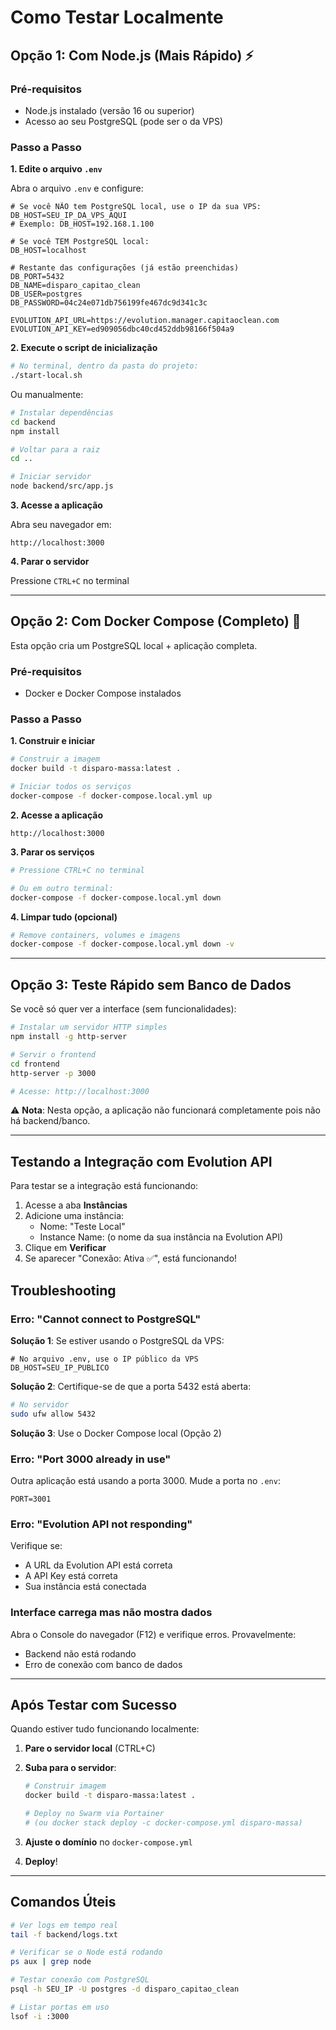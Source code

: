 # Como Testar Localmente

## Opção 1: Com Node.js (Mais Rápido) ⚡

### Pré-requisitos
- Node.js instalado (versão 16 ou superior)
- Acesso ao seu PostgreSQL (pode ser o da VPS)

### Passo a Passo

**1. Edite o arquivo `.env`**

Abra o arquivo `.env` e configure:

```env
# Se você NÃO tem PostgreSQL local, use o IP da sua VPS:
DB_HOST=SEU_IP_DA_VPS_AQUI
# Exemplo: DB_HOST=192.168.1.100

# Se você TEM PostgreSQL local:
DB_HOST=localhost

# Restante das configurações (já estão preenchidas)
DB_PORT=5432
DB_NAME=disparo_capitao_clean
DB_USER=postgres
DB_PASSWORD=04c24e071db756199fe467dc9d341c3c

EVOLUTION_API_URL=https://evolution.manager.capitaoclean.com
EVOLUTION_API_KEY=ed909056dbc40cd452ddb98166f504a9
```

**2. Execute o script de inicialização**

```bash
# No terminal, dentro da pasta do projeto:
./start-local.sh
```

Ou manualmente:

```bash
# Instalar dependências
cd backend
npm install

# Voltar para a raiz
cd ..

# Iniciar servidor
node backend/src/app.js
```

**3. Acesse a aplicação**

Abra seu navegador em:
```
http://localhost:3000
```

**4. Parar o servidor**

Pressione `CTRL+C` no terminal

---

## Opção 2: Com Docker Compose (Completo) 🐳

Esta opção cria um PostgreSQL local + aplicação completa.

### Pré-requisitos
- Docker e Docker Compose instalados

### Passo a Passo

**1. Construir e iniciar**

```bash
# Construir a imagem
docker build -t disparo-massa:latest .

# Iniciar todos os serviços
docker-compose -f docker-compose.local.yml up
```

**2. Acesse a aplicação**

```
http://localhost:3000
```

**3. Parar os serviços**

```bash
# Pressione CTRL+C no terminal

# Ou em outro terminal:
docker-compose -f docker-compose.local.yml down
```

**4. Limpar tudo (opcional)**

```bash
# Remove containers, volumes e imagens
docker-compose -f docker-compose.local.yml down -v
```

---

## Opção 3: Teste Rápido sem Banco de Dados

Se você só quer ver a interface (sem funcionalidades):

```bash
# Instalar um servidor HTTP simples
npm install -g http-server

# Servir o frontend
cd frontend
http-server -p 3000

# Acesse: http://localhost:3000
```

⚠️ **Nota**: Nesta opção, a aplicação não funcionará completamente pois não há backend/banco.

---

## Testando a Integração com Evolution API

Para testar se a integração está funcionando:

1. Acesse a aba **Instâncias**
2. Adicione uma instância:
   - Nome: "Teste Local"
   - Instance Name: (o nome da sua instância na Evolution API)
3. Clique em **Verificar**
4. Se aparecer "Conexão: Ativa ✅", está funcionando!

## Troubleshooting

### Erro: "Cannot connect to PostgreSQL"

**Solução 1**: Se estiver usando o PostgreSQL da VPS:
```env
# No arquivo .env, use o IP público da VPS
DB_HOST=SEU_IP_PUBLICO
```

**Solução 2**: Certifique-se de que a porta 5432 está aberta:
```bash
# No servidor
sudo ufw allow 5432
```

**Solução 3**: Use o Docker Compose local (Opção 2)

### Erro: "Port 3000 already in use"

Outra aplicação está usando a porta 3000. Mude a porta no `.env`:
```env
PORT=3001
```

### Erro: "Evolution API not responding"

Verifique se:
- A URL da Evolution API está correta
- A API Key está correta
- Sua instância está conectada

### Interface carrega mas não mostra dados

Abra o Console do navegador (F12) e verifique erros. Provavelmente:
- Backend não está rodando
- Erro de conexão com banco de dados

---

## Após Testar com Sucesso

Quando estiver tudo funcionando localmente:

1. **Pare o servidor local** (CTRL+C)

2. **Suba para o servidor**:
   ```bash
   # Construir imagem
   docker build -t disparo-massa:latest .

   # Deploy no Swarm via Portainer
   # (ou docker stack deploy -c docker-compose.yml disparo-massa)
   ```

3. **Ajuste o domínio** no `docker-compose.yml`

4. **Deploy**!

---

## Comandos Úteis

```bash
# Ver logs em tempo real
tail -f backend/logs.txt

# Verificar se o Node está rodando
ps aux | grep node

# Testar conexão com PostgreSQL
psql -h SEU_IP -U postgres -d disparo_capitao_clean

# Listar portas em uso
lsof -i :3000
```

